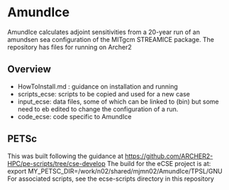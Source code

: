# AmundIce
AmundIce calculates adjoint sensitivities from a 20-year run of an amundsen sea configuration of the MITgcm STREAMICE package.
The repository has files for running on Archer2

## Overview 
 - HowToInstall.md : guidance on installation and running
 - scripts_ecse: scripts to be copied and used for a new case
 - input_ecse: data files, some of which can be linked to (bin) but some need to eb edited to change the configuration of a run.
 - code_ecse: code specific to AmundIce

## PETSc
This was built following the guidance at https://github.com/ARCHER2-HPC/pe-scripts/tree/cse-develop
The build for the eCSE project is at:
export MY_PETSC_DIR=/work/n02/shared/mjmn02/AmundIce/TPSL/GNU
For associated scripts, see the ecse-scripts directory in this repository
